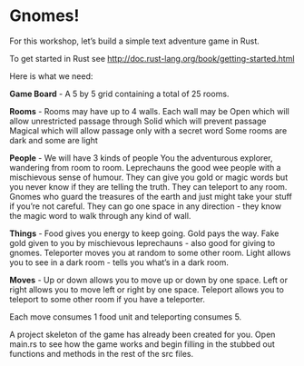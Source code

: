 # Gnomes!

For this workshop, let’s build a simple text adventure game in Rust.

To get started in Rust see http://doc.rust-lang.org/book/getting-started.html

Here is what we need:

**Game Board** - A 5 by 5 grid containing a total of 25 rooms. 

**Rooms** - Rooms may have up to 4 walls.  Each wall may be  Open which will allow unrestricted passage through Solid which will prevent passage Magical which will allow passage only with a secret word  Some rooms are dark and some are light 
 
**People** - We will have 3 kinds of people You the adventurous explorer, wandering from room to room. Leprechauns the good wee people with a mischievous sense of humour.  They can give you gold or magic words but you never know if they are telling the truth.  They can teleport to any room. Gnomes who guard the treasures of the earth and just might take your stuff if you’re not careful.  They can go one space in any direction - they know the magic word to walk through any kind of wall. 
 
**Things** - Food gives you energy to keep going. Gold pays the way. Fake gold given to you by mischievous leprechauns - also good for giving to gnomes. Teleporter moves you at random to some other room. Light allows you to see in a dark room - tells you what’s in a dark room. 
 
**Moves** - Up or down allows you to move up or down by one space. Left or right allows you to move left or right by one space. Teleport allows you to teleport to some other room if you have a teleporter. 
 
Each move consumes 1 food unit and teleporting consumes 5. 

A project skeleton of the game has already been created for you.  Open main.rs to see how the game works and begin filling in the stubbed out functions and methods in the rest of the src files.
